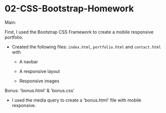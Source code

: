 # 02-CSS-Bootstrap-Homework

Main:

First, I used the Bootstrap CSS Framework to create a mobile responsive portfolio.

* Created the following files: `index.html`, `portfolio.html` and `contact.html` with

   * A navbar

   * A responsive layout

   * Responsive images

Bonus: 'bonus.html' & 'bonus.css'
*  I used the media query to create a 'bonus.html' file with mobile responsive.

